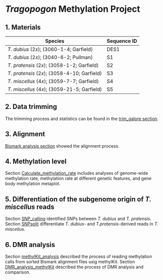 # *Tragopogon* Methylation Project
## 1. Materials
| Species | Sequence ID |
| -- | -- |
| *T. dubius* (2*x*); (3060-1-4; Garfield) | DES1 |
| *T. dubius* (2*x*); (3040-6-2; Pullman) | S1 |
| *T. pratensis* (2*x*); (3058-1-2; Garfield) | S2 |
| *T. pratensis* (2*x*); (3058-4-10; Garfield) | S3 |
| *T. miscellus* (4*x*); (3059-7-7; Garfield) | S4 |
| *T. miscellus* (4*x*); (3059-21-5; Garfield) | S5 |

## 2. Data trimming
The trimming process and statistics can be found in the [trim_galore section](https://github.com/GatorShan/Tragopogon-Methylation-Project/tree/master/trim_galore).

## 3. Alignment
[Bismark analysis section](https://github.com/GatorShan/Tragopogon-Methylation-Project/tree/master/bismark_analysis) showed the alignment process.

## 4. Methylation level
Section [Calculate_methylation_rate](https://github.com/GatorShan/Tragopogon-Methylation-Project/tree/master/Calculate_methylation_rate) includes analyses of genome-wide methylation rate, methylation rate at different genetic features, and gene body methylation metaplot.

## 5. Differentiation of the subgenome origin of *T. miscellus* reads
Section [SNP_calling](https://github.com/GatorShan/Tragopogon-Methylation-Project/tree/master/SNP_calling) identified SNPs between *T. dubius* and *T. pratensis*. Section [SNPsplit](https://github.com/GatorShan/Tragopogon-Methylation-Project/tree/master/SNPsplit) differentiate *T. dubius*- and *T.pratensis*-derived reads in *T. miscellus*.

## 6. DMR analysis
Section [methylKit_analysis](https://github.com/GatorShan/Tragopogon-Methylation-Project/tree/master/methylKit_analysis) described the process of reading methylation calls from sorted Bismark alignment files usig methylKit. Section [DMR_analysis_methylKit](https://github.com/GatorShan/Tragopogon-Methylation-Project/tree/master/DMR_analysis_methylKit) described the process of DMR analysis and comparison.
